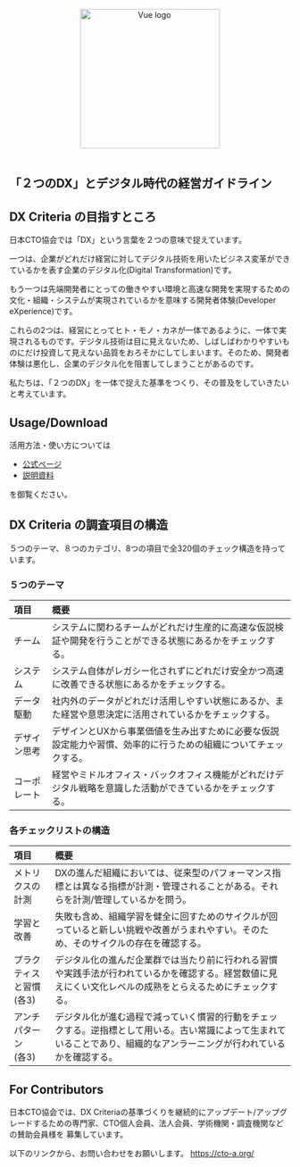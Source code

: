 <p align="center"><a href="https://raw.githubusercontent.com/cto-a/dxcriteria/master/src/image/logomark-subtitled.png" target="_blank" rel="noopener noreferrer"><img width="250" src="https://raw.githubusercontent.com/cto-a/dxcriteria/master/src/image/logomark-subtitled.png" alt="Vue logo"></a><br /><br /></p>

## 「２つのDX」とデジタル時代の経営ガイドライン

## DX Criteria の目指すところ

日本CTO協会では「DX」という言葉を２つの意味で捉えています。

一つは、企業がどれだけ経営に対してデジタル技術を用いたビジネス変革ができているかを表す企業のデジタル化(Digital Transformation)です。

もう一つは先端開発者にとっての働きやすい環境と高速な開発を実現するための文化・組織・システムが実現されているかを意味する開発者体験(Developer eXperience)です。

これらの2つは、経営にとってヒト・モノ・カネが一体であるように、一体で実現されるものです。デジタル技術は目に見えないため、しばしばわかりやすいものにだけ投資して見えない品質をおろそかにしてしまいます。そのため、開発者体験は悪化し、企業のデジタル化を阻害してしまうことがあるのです。

私たちは、「２つのDX」を一体で捉えた基準をつくり、その普及をしていきたいと考えています。

## Usage/Download

活用方法・使い方については

+ [公式ページ](https://cto-a.github.io/dxcriteria/)
+ [説明資料](https://github.com/cto-a/dxcriteria/blob/master/asset/image/dxcriteria201912.pdf)

を御覧ください。

## DX Criteria の調査項目の構造
５つのテーマ、８つのカテゴリ、8つの項目で全320個のチェック構造を持っています。

### ５つのテーマ

| 項目 | 概要 |
|:--|:--|
| チーム | システムに関わるチームがどれだけ生産的に高速な仮説検証や開発を行うことができる状態にあるかをチェックする。 |
| システム | システム自体がレガシー化されずにどれだけ安全かつ高速に改善できる状態にあるかをチェックする。 |
| データ駆動 | 社内外のデータがどれだけ活用しやすい状態にあるか、また経営や意思決定に活用されているかをチェックする。 |
| デザイン思考 | デザインとUXから事業価値を生み出すために必要な仮説設定能力や習慣、効率的に行うための組織についてチェックする。 |
| コーポレート | 経営やミドルオフィス・バックオフィス機能がどれだけデジタル戦略を意識した活動ができているかをチェックする。 |

### 各チェックリストの構造
| 項目 | 概要 |
|:--|:--|
| メトリクスの計測 | DXの進んだ組織においては、従来型のパフォーマンス指標とは異なる指標が計測・管理されることがある。それらを計測/管理しているかを問う。 |
| 学習と改善 | 失敗も含め、組織学習を健全に回すためのサイクルが回っていると新しい挑戦や改善がうまれやすい。そのため、そのサイクルの存在を確認する。 |
| プラクティスと習慣<br/>(各3) | デジタル化の進んだ企業群では当たり前に行われる習慣や実践手法が行われているかを確認する。経営数値に見えにくい文化レベルの成熟をとらえるためにチェックする。 |
| アンチパターン<br/>(各3)<br/> | デジタル化が進む過程で減っていく慣習的行動をチェックする。逆指標として用いる。古い常識によって生まれていることであり、組織的なアンラーニングが行われているかを確認する。 |


## For Contributors

日本CTO協会では、DX Criteriaの基準づくりを継続的にアップデート/アップグレードするための専門家、CTO個人会員、法人会員、学術機関・調査機関などの賛助会員様を
募集しています。

以下のリンクから、お問い合わせをお願いします。
https://cto-a.org/
